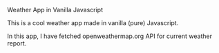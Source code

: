 Weather App in Vanilla Javascript

This is a cool weather app made in vanilla (pure) Javascript.

In this app, I have fetched openweathermap.org API for current weather report.

